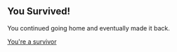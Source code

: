 ##  You Survived!

You continued going home and eventually made it back.

[You're a survivor](../investigate/survived.md)
